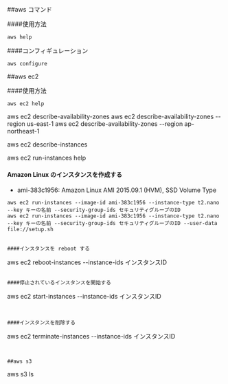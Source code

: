 ##aws コマンド

####使用方法

```
aws help
```

####コンフィギュレーション

```
aws configure
```





##aws ec2



####使用方法

```
aws ec2 help
```



aws ec2 describe-availability-zones
aws ec2 describe-availability-zones --region us-east-1
aws ec2 describe-availability-zones --region ap-northeast-1

aws ec2 describe-instances

aws ec2 run-instances help



#### Amazon Linux のインスタンスを作成する

- ami-383c1956: Amazon Linux AMI 2015.09.1 (HVM), SSD Volume Type

```
aws ec2 run-instances --image-id ami-383c1956 --instance-type t2.nano --key キーの名前 --security-group-ids セキュリティグループのID
aws ec2 run-instances --image-id ami-383c1956 --instance-type t2.nano --key キーの名前 --security-group-ids セキュリティグループのID --user-data file://setup.sh


####インスタンスを reboot する

```
aws ec2 reboot-instances --instance-ids インスタンスID
```

####停止されているインスタンスを開始する

```
aws ec2 start-instances --instance-ids インスタンスID
```


####インスタンスを削除する

```
aws ec2 terminate-instances --instance-ids インスタンスID
```


##aws s3

```
aws s3 ls
```

